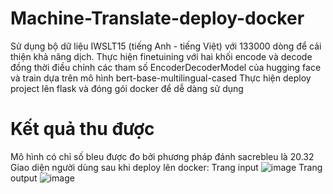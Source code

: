 # Machine-Translate-deploy-docker
Sử dụng bộ dữ liệu IWSLT15 (tiếng Anh - tiếng Việt) với 133000 dòng để cải thiện khả năng dịch.
Thực hiện finetuining với hai khối encode và decode đồng thời điều chỉnh các tham số EncoderDecoderModel của hugging face và train dựa trên mô hình bert-base-multilingual-cased
Thực hiện deploy project lên flask và đóng gói docker để dễ dàng sử dụng

# Kết quả thu được
Mô hình có chỉ số bleu được đo bởi phương pháp đánh sacrebleu là 20.32
Giao diện người dùng sau khi deploy lên docker:
Trang input
![image](https://github.com/user-attachments/assets/26fcb229-c532-45ff-a74f-e080280c8794)
Trang output
![image](https://github.com/user-attachments/assets/cb40921f-c5ab-4829-ae06-21572708a20d)


